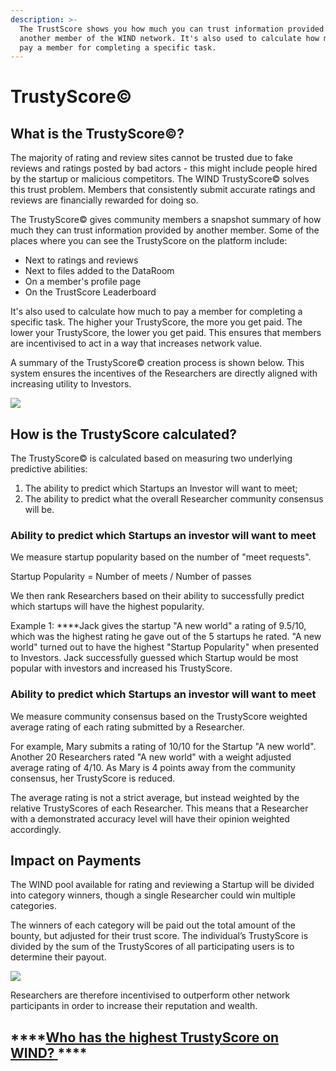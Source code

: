 ```yaml
---
description: >-
  The TrustScore shows you how much you can trust information provided by
  another member of the WIND network. It's also used to calculate how much to
  pay a member for completing a specific task.
---
```


# TrustyScore©

## What is the TrustyScore©?  

The majority of rating and review sites cannot be trusted due to fake reviews and ratings posted by bad actors - this might include people hired by the startup or malicious competitors.  The WIND TrustyScore© solves this trust problem. Members that consistently submit accurate ratings and reviews are financially rewarded for doing so. 

The TrustyScore© gives community members a snapshot summary of how much they can trust information provided by another member. Some of the places where you can see the TrustyScore on the platform include: 

* Next to ratings and reviews
* Next to files added to the DataRoom
* On a member's profile page
* On the TrustScore Leaderboard 

It's also used to calculate how much to pay a member for completing a specific task. The higher your TrustyScore, the more you get paid. The lower your TrustyScore, the lower you get paid. This ensures that members are incentivised to act in a way that increases network value. 

A summary of the TrustyScore© creation process is shown below. This system ensures the incentives of the Researchers are directly aligned with increasing utility to Investors.

![](https://lh6.googleusercontent.com/XsN1KYSpMli5X53llocUlEJ83XEgG_iIBk0jpqoLaXowUm8vD82o7iavPbNCLL7yjPdtYha6LouqDyLZRjZLK2lSDevdNjhnbEloYfE0kJ2gdG3t5t6p0_Xo1ik6s5W519NB52nr)

## How is the TrustyScore calculated? 

The TrustyScore© is calculated based on measuring two underlying predictive abilities:

1. The ability to predict which Startups an Investor will want to meet;
2. The ability to predict what the overall Researcher community consensus will be. 

### **Ability to predict which Startups an investor will want to meet**

We measure startup popularity based on the number of "meet requests".   

Startup Popularity = Number of meets / Number of passes   
  
We then rank Researchers based on their ability to successfully predict which startups will have the highest popularity.   
  
Example  1: ****Jack gives the startup "A new world" a rating of 9.5/10, which was the highest rating he gave out of the 5 startups he rated. "A new world" turned out to have the highest "Startup Popularity" when presented to Investors. Jack successfully guessed which Startup would be most popular with investors and increased his TrustyScore.

### **Ability to predict which Startups an investor will want to meet**

We measure community consensus based on the TrustyScore weighted average rating of each rating submitted by a Researcher.   
  
For example, Mary submits a rating of 10/10 for the Startup "A new world". Another 20 Researchers rated "A new world" with a weight adjusted average rating of 4/10. As Mary is 4 points away from the community consensus, her TrustyScore is reduced. 

The average rating is not a strict average, but instead weighted by the relative TrustyScores of each Researcher.  This means that a Researcher with a demonstrated accuracy level will have their opinion weighted accordingly.

## Impact on Payments

The WIND pool available for rating and reviewing a Startup will be divided into category winners, though a single Researcher could win multiple categories.  

The winners of each category will be paid out the total amount of the bounty, but adjusted for their trust score.  The individual’s TrustyScore is divided by the sum of the TrustyScores of all participating users is to determine their payout.

![](https://lh4.googleusercontent.com/aDYjtYjJxZ2AaudqaIpDUBKJOugweD8scV_yxHfETSVtoGmu9qy7Gf_EvaXDlwwAwLxx55jZkohkNJ05uwnSjQT_gbjHuQtfthukIeiu7xzf6AUIG827LdDI2sMgmlADMSIJfju2)

Researchers are therefore incentivised to outperform other network participants in order to increase their reputation and wealth. 

## \*\*\*\*[**Who has the highest TrustyScore on WIND?** ](https://windprotocol.com/platform/leaderboard2)\*\*\*\*

